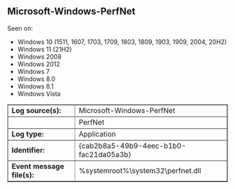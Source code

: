 ## Microsoft-Windows-PerfNet

Seen on:
* Windows 10 (1511, 1607, 1703, 1709, 1803, 1809, 1903, 1909, 2004, 20H2)
* Windows 11 (21H2)
* Windows 2008
* Windows 2012
* Windows 7
* Windows 8.0
* Windows 8.1
* Windows Vista

<table border="1" class="docutils">
  <tbody>
    <tr>
      <td><b>Log source(s):</b></td>
      <td>Microsoft-Windows-PerfNet</td>
    </tr>
    <tr>
      <td>&nbsp;</td>
      <td>PerfNet</td>
    </tr>
    <tr>
      <td><b>Log type:</b></td>
      <td>Application</td>
    </tr>
    <tr>
      <td><b>Identifier:</b></td>
      <td>{cab2b8a5-49b9-4eec-b1b0-fac21da05a3b}</td>
    </tr>
    <tr>
      <td><b>Event message file(s):</b></td>
      <td>%systemroot%\system32\perfnet.dll</td>
    </tr>
  </tbody>
</table>

&nbsp;

